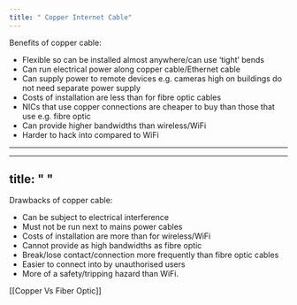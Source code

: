 ```yaml
---
title: " Copper Internet Cable"
--- 
```

Benefits of copper cable:

- Flexible so can be installed almost anywhere/can use ‘tight’ bends
- Can run electrical power along copper cable/Ethernet cable
- Can supply power to remote devices e.g. cameras high on buildings do not need separate power supply
- Costs of installation are less than for fibre optic cables
- NICs that use copper connections are cheaper to buy than those that use e.g. fibre optic
- Can provide higher bandwidths than wireless/WiFi
- Harder to hack into compared to WiFi

---
---
title: " "
--- 
Drawbacks of copper cable:

- Can be subject to electrical interference
- Must not be run next to mains power cables
- Costs of installation are more than for wireless/WiFi
- Cannot provide as high bandwidths as fibre optic 
- Break/lose contact/connection more frequently than fibre optic cables
- Easier to connect into by unauthorised users
- More of a safety/tripping hazard than WiFi.

[[Copper Vs Fiber Optic]]
